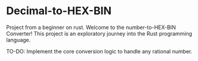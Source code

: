 # Decimal-to-HEX-BIN

Project from a beginner on rust.
Welcome to the number-to-HEX-BIN Converter! This project is an exploratory journey into the Rust programming language.

TO-DO: Implement the core conversion logic to handle any rational number.

